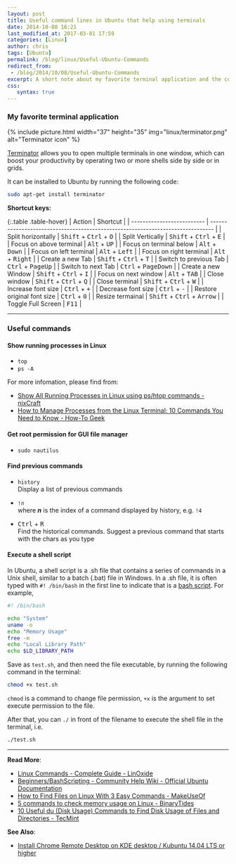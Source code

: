 ```yaml
---
layout: post
title: Useful command lines in Ubuntu that help using terminals
date: 2014-10-08 16:21
last_modified_at: 2017-03-01 17:59
categories: [Linux]
author: chris
tags: [Ubuntu]
permalink: /blog/linux/Useful-Ubuntu-Commands
redirect_from:
 - /blog/2014/10/08/Useful-Ubuntu-Commands
excerpt: A short note about my favorite terminal application and the commands to show running processes, get root permission for GUI file manager, find previous commands and execute a shell script.
css:
   syntax: true
---
```


<!--more-->

### My favorite terminal application

{% include picture.html width="37" height="35"
img="linux/terminator.png" alt="Terminator icon" %}

[Terminator](https://launchpad.net/terminator/) allows you to open multiple terminals in one window, which can boost your productivity by operating two or more shells side by side or in grids.

It can be installed to Ubuntu by running the following code:

```bash
sudo apt-get install terminator
```

**Shortcut keys:**

{:.table .table-hover}
| Action                     | Shortcut                                                                        |
| -------------------------- | ------------------------------------------------------------------------------- |
| Split horizontally         | <span class="mono"><kbd>Shift</kbd> + <kbd>Ctrl</kbd> + <kbd>O</kbd></span>     |
| Split Vertically           | <span class="mono"><kbd>Shift</kbd> + <kbd>Ctrl</kbd> + <kbd>E</kbd></span>     |
| Focus on above terminal    | <span class="mono"><kbd>Alt</kbd> + <kbd>UP</kbd></span>                        |
| Focus on terminal below    | <span class="mono"><kbd>Alt</kbd> + <kbd>Down</kbd></span>                      |
| Focus on left terminal     | <span class="mono"><kbd>Alt</kbd> + <kbd>Left</kbd></span>                      |
| Focus on right terminal    | <span class="mono"><kbd>Alt</kbd> + <kbd>Right</kbd></span>                     |
| Create a new Tab           | <span class="mono"><kbd>Shift</kbd> + <kbd>Ctrl</kbd> + <kbd>T</kbd></span>     |
| Switch to previous Tab     | <span class="mono"><kbd>Ctrl</kbd> + <kbd>PageUp</kbd></span>                   |
| Switch to next Tab         | <span class="mono"><kbd>Ctrl</kbd> + <kbd>PageDown</kbd></span>                 |
| Create a new Window        | <span class="mono"><kbd>Shift</kbd> + <kbd>Ctrl</kbd> + <kbd>I</kbd></span>     |
| Focus on next window       | <span class="mono"><kbd>Alt</kbd> + <kbd>TAB</kbd></span>                       |
| Close window               | <span class="mono"><kbd>Shift</kbd> + <kbd>Ctrl</kbd> + <kbd>Q</kbd></span>     |
| Close terminal             | <span class="mono"><kbd>Shift</kbd> + <kbd>Ctrl</kbd> + <kbd>W</kbd></span>     |
| Increase font size         | <span class="mono"><kbd>Ctrl</kbd> + <kbd>+</kbd></span>                        |
| Decrease font size         | <span class="mono"><kbd>Ctrl</kbd> + <kbd>-</kbd></span>                        |
| Restore original font size | <span class="mono"><kbd>Ctrl</kbd> + <kbd>0</kbd></span>                        |
| Resize termainal           | <span class="mono"><kbd>Shift</kbd> + <kbd>Ctrl</kbd> + <kbd>Arrow</kbd></span> |
| Toggle Full Screen         | <span class="mono"><kbd>F11</kbd></span>                                        |

* * *

### Useful commands

#### Show running processes in Linux

- `top`
- `ps -A`

For more infomation, please find from:
- [Show All Running Processes in Linux using ps/htop commands - nixCraft](https://www.cyberciti.biz/faq/show-all-running-processes-in-linux/)
- [How to Manage Processes from the Linux Terminal: 10 Commands You Need to Know - How-To Geek](https://www.howtogeek.com/107217/how-to-manage-processes-from-the-linux-terminal-10-commands-you-need-to-know/)

#### Get root permission for GUI file manager

- `sudo nautilus`

#### Find previous commands

- `history`  \
  Display a list of previous commands

- `!`_`n`_  \
  where _**n**_ is the index of a command displayed by history, e.g. `!4`

- <span class="mono"><kbd>Ctrl</kbd> + <kbd>R</kbd></span> \
   Find the historical commands. Suggest a previous command that starts with the chars as you type

#### Execute a shell script

In Ubuntu, a shell script is a .sh file that contains a series of commands in a Unix shell, similar to a batch (.bat) file in Windows. In a .sh file, it is often typed with `#! /bin/bash` in the first line to indicate that is a [bash script](https://en.wikipedia.org/wiki/Bash_(Unix_shell)). For example,

```bash
#! /bin/bash

echo "System"
uname -o
echo "Memory Usage"
free -m
echo "Local Library Path"
echo $LD_LIBRARY_PATH
```

Save as `test.sh`, and then need the file executable, by running the following command in the terminal:

```bash
chmod +x test.sh
```

`chmod` is a command to change file permission, `+x` is the argument to set execute permission to the file.

After that, you can `./` in front of the filename to execute the shell file in the terminal, i.e.

```bash
./test.sh
```

* * *

**Read More**:

- [Linux Commands - Complete Guide - LinOxide](https://linoxide.com/linux-how-to/linux-commands-brief-outline-examples/)
- [Beginners/BashScripting - Community Help Wiki - Official Ubuntu Documentation](https://help.ubuntu.com/community/Beginners/BashScripting)
- [How to Find Files on Linux With 3 Easy Commands - MakeUseOf](https://www.makeuseof.com/tag/3-examples-teach-find-files-linux/)
- [5 commands to check memory usage on Linux - BinaryTides](https://www.binarytides.com/linux-command-check-memory-usage/)
- [10 Useful du (Disk Usage) Commands to Find Disk Usage of Files and Directories - TecMint](https://www.tecmint.com/check-linux-disk-usage-of-files-and-directories/)

**See Also**:

- [Install Chrome Remote Desktop on KDE desktop / Kubuntu 14.04 LTS or higher](/blog/linux/Install-Chrome-Remote-Desktop-on-Kubuntu)
